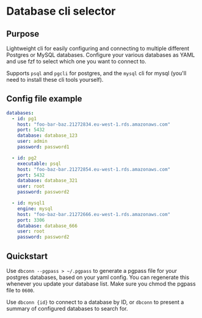 # Database cli selector

## Purpose

Lightweight cli for easily configuring and connecting to multiple different Postgres or MySQL databases.
Configure your various databases as YAML and use fzf to select which one you want to connect to.

Supports `psql` and `pgcli` for postgres, and the `mysql` cli for mysql (you'll need to install these cli
tools yourself).

## Config file example

```yaml
databases:
  - id: pg1
    host: "foo-bar-baz.21272834.eu-west-1.rds.amazonaws.com"
    port: 5432
    database: database_123
    user: admin
    password: password1

  - id: pg2
    executable: psql
    host: "foo-baz-bar.21272854.eu-west-1.rds.amazonaws.com"
    port: 5432
    database: database_321
    user: root
    password: password2

  - id: mysql1
    engine: mysql
    host: "foo-baz-bar.21272666.eu-west-1.rds.amazonaws.com"
    port: 3306
    database: database_666
    user: root
    password: password2

```

## Quickstart

Use `dbconn --pgpass > ~/.pgpass` to generate a pgpass file for your postgres databases, based on your yaml
config. You can regenerate this whenever you update your database list. Make sure you chmod the pgpass file to
`0600`.

Use `dbconn {id}` to connect to a database by ID, or `dbconn` to present a summary of configured
databases to search for.
